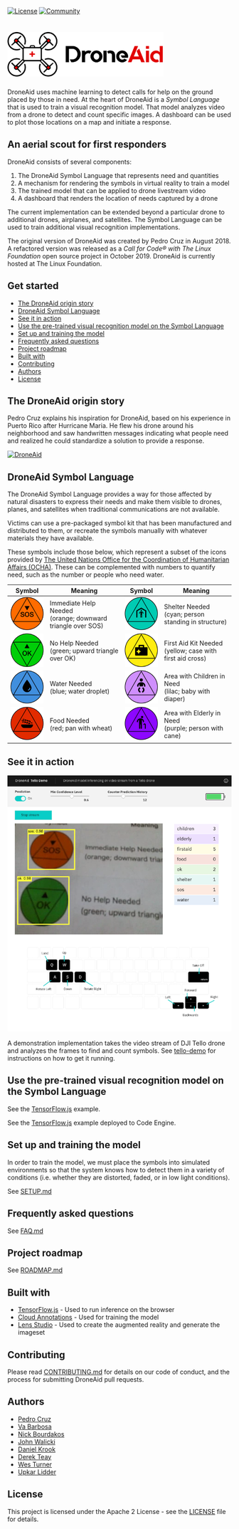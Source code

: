 [![License](https://img.shields.io/badge/License-Apache2-blue.svg)](https://www.apache.org/licenses/LICENSE-2.0) [![Community](https://img.shields.io/badge/Join-Community-blue.svg)](https://developer.ibm.com/callforcode/solutions/projects/get-started/)

# <img src="img/droneaid-logo.png" height="100" alt="DroneAid logo">

DroneAid uses machine learning to detect calls for help on the ground placed by those in need. At the heart of DroneAid is a *Symbol Language* that is used to train a visual recognition model. That model analyzes video from a drone to detect and count specific images. A dashboard can be used to plot those locations on a map and initiate a response.

## An aerial scout for first responders

DroneAid consists of several components:
1. The DroneAid Symbol Language that represents need and quantities
2. A mechanism for rendering the symbols in virtual reality to train a model
3. The trained model that can be applied to drone livestream video
4. A dashboard that renders the location of needs captured by a drone

The current implementation can be extended beyond a particular drone to additional drones, airplanes, and satellites. The Symbol Language can be used to train additional visual recognition implementations.

The original version of DroneAid was created by Pedro Cruz in August 2018. A refactored version was released as a *Call for Code® with The Linux Foundation* open source project in October 2019. DroneAid is currently hosted at The Linux Foundation.

## Get started

* [The DroneAid origin story](#the-droneaid-origin-story)
* [DroneAid Symbol Language](#droneaid-symbol-language)
* [See it in action](#see-it-in-action)
* [Use the pre-trained visual recognition model on the Symbol Language](#use-the-pre-trained-visual-recognition-model-on-the-symbol-language)
* [Set up and training the model](#set-up-and-training-the-model)
* [Frequently asked questions](#frequently-asked-questions)
* [Project roadmap](#project-roadmap)
* [Built with](#built-with)
* [Contributing](#contributing)
* [Authors](#authors)
* [License](#license)

## The DroneAid origin story

Pedro Cruz explains his inspiration for DroneAid, based on his experience in Puerto Rico after Hurricane Maria. He flew his drone around his neighborhood and saw handwritten messages indicating what people need and realized he could standardize a solution to provide a response.

[![DroneAid](https://img.youtube.com/vi/9fRcis-5Zuc/0.jpg)](https://www.youtube.com/watch?v=9fRcis-5Zuc)

## DroneAid Symbol Language

The DroneAid Symbol Language provides a way for those affected by natural disasters to express their needs and make them visible to drones, planes, and satellites when traditional communications are not available.

Victims can use a pre-packaged symbol kit that has been manufactured and distributed to them, or recreate the symbols manually with whatever materials they have available.

These symbols include those below, which represent a subset of the icons provided by [The United Nations Office for the Coordination of Humanitarian Affairs (OCHA)](https://www.unocha.org/story/ocha-launches-500-free-humanitarian-symbols). These can be complemented with numbers to quantify need, such as the number or people who need water.

| Symbol | Meaning | Symbol | Meaning |
|--------|--------- |--------|---------|
| <img src="img/icons/icon-sos.png" width="100" alt="SOS"> | Immediate Help Needed<br>(orange; downward triangle over SOS) | <img src="img/icons/icon-shelter.png" width="100" alt="Shelter"> | Shelter Needed<br>(cyan; person standing in structure)  |
| <img src="img/icons/icon-ok.png" width="100" alt="OK"> | No Help Needed<br>(green; upward triangle over OK) | <img src="img/icons/icon-firstaid.png" width="100" alt="FirstAid">| First Aid Kit Needed<br>(yellow; case with first aid cross) |
| <img src="img/icons/icon-water.png" width="100" alt="Water"> | Water Needed<br>(blue; water droplet) | <img src="img/icons/icon-children.png" width="100" alt="Children">| Area with Children in Need<br>(lilac; baby with diaper) |
| <img src="img/icons/icon-food.png" width="100" alt="Food"> | Food Needed<br>(red; pan with wheat) | <img src="img/icons/icon-elderly.png" width="100" alt="Elderly"> | Area with Elderly in Need<br>(purple; person with cane) |


## See it in action

![Dashboard Screenshot](img/DashboardScreenshot.png)

A demonstration implementation takes the video stream of DJI Tello drone and analyzes the frames to find and count symbols. See [tello-demo](tello-demo) for instructions on how to get it running.

## Use the pre-trained visual recognition model on the Symbol Language

See the [TensorFlow.js](droneaid-tfjs/README.md) example.

See the [TensorFlow.js](droneaid-ce/README.md) example deployed to Code Engine.

## Set up and training the model

In order to train the model, we must place the symbols into simulated environments so that the system knows how to detect them in a variety of conditions (i.e. whether they are distorted, faded, or in low light conditions).

See [SETUP.md](SETUP.md)

## Frequently asked questions

See [FAQ.md](FAQ.md)

## Project roadmap

See [ROADMAP.md](ROADMAP.md)

## Built with

* [TensorFlow.js](https://www.tensorflow.org/js) - Used to run inference on the browser
* [Cloud Annotations](https://github.com/cloud-annotations/training) - Used for training the model
* [Lens Studio](https://lensstudio.snapchat.com/) - Used to create the augmented reality and generate the imageset

## Contributing

Please read [CONTRIBUTING.md](CONTRIBUTING.md) for details on our code of conduct, and the process for submitting DroneAid pull requests.

## Authors

* [Pedro Cruz](https://github.com/pedrocruzio)
* [Va Barbosa](https://github.com/vabarbosa)
* [Nick Bourdakos](https://github.com/bourdakos1)
* [John Walicki](https://github.com/johnwalicki)
* [Daniel Krook](https://github.com/krook)
* [Derek Teay](https://github.com/derekteay)
* [Wes Turner](https://github.com/westurner)
* [Upkar Lidder](https://github.com/upkarlidder)

## License

This project is licensed under the Apache 2 License - see the [LICENSE](LICENSE) file for details.
